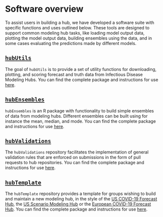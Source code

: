 # Software overview

To assist users in building a hub, we have developed a software suite with specific functions and uses outlined below. These tools are designed to support common modeling hub tasks, like loading model output data, plotting the model output data, building ensembles using the data, and in some cases evaluating the predictions made by different models.  

## [`hubUtils`](https://github.com/Infectious-Disease-Modeling-Hubs/hubUtils)  

The goal of `hubUtils` is to provide a set of utility functions for downloading, plotting, and scoring forecast and truth data from Infectious Disease Modeling Hubs. You can find the complete package and instructions for use [here](https://github.com/Infectious-Disease-Modeling-Hubs/hubUtils).  

## [`hubEnsembles`](https://github.com/Infectious-Disease-Modeling-Hubs/hubEnsembles)  

`hubEnsembles` is an R package with functionality to build simple ensembles of data from modeling hubs. Different ensembles can be built using for instance the mean, median, and mode. You can find the complete package and instructions for use [here](https://github.com/Infectious-Disease-Modeling-Hubs/hubEnsembles).  

## [`hubValidations`](https://github.com/Infectious-Disease-Modeling-Hubs/hubValidations)  

The `hubValidations` repository facilitates the implementation of general validation rules that are enforced on submissions in the form of pull requests to hub repositories. You can find the complete package and instructions for use [here](https://github.com/Infectious-Disease-Modeling-Hubs/hubValidations).  

## [`hubTemplate`](https://github.com/Infectious-Disease-Modeling-Hubs/hubTemplate)

The `hubTemplate` repository provides a template for groups wishing to build and maintain a new modeling hub, in the style of the [US COVID-19 Forecast Hub](https://github.com/reichlab/covid19-forecast-hub), the [US Scenario Modeling Hub](https://github.com/midas-network/covid19-scenario-modeling-hub) or the [European COVID-19 Forecast Hub](https://github.com/covid19-forecast-hub-europe/covid19-forecast-hub-europe). You can find the complete package and instructions for use [here](https://github.com/Infectious-Disease-Modeling-Hubs/hubTemplate).  

